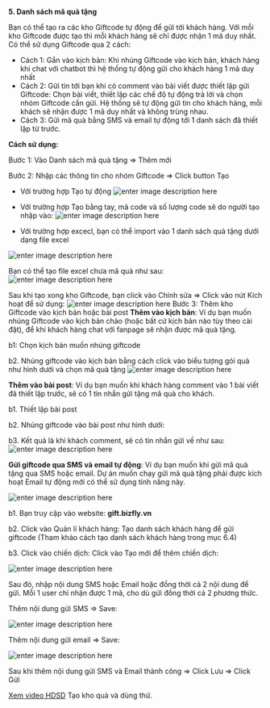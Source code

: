  **5. Danh sách mã quà tặng**

Bạn có thể tạo ra các kho Giftcode tự động để gửi tới khách hàng. Với mỗi kho Giftcode được tạo thì mỗi khách hàng sẽ chỉ được nhận 1 mã duy nhất. Có thể sử dụng Giftcode qua 2 cách:

-   Cách 1: Gắn vào kịch bản: Khi nhúng Giftcode vào kịch bản, khách hàng khi chat với chatbot thì hệ thống tự động gửi cho khách hàng 1 mã duy nhất
-   Cách 2: Gửi tin tới bạn khi có comment vào bài viết được thiết lập gửi Giftcode: Chọn bài viết, thiết lập các chế độ tự động trả lời và chọn nhóm Giftcode cần gửi. Hệ thống sẽ tự động gửi tin cho khách hàng, mỗi khách sẽ nhận được 1 mã duy nhất và không trùng nhau.
-   Cách 3: Gửi mã quà bằng SMS và email tự động tới 1 danh sách đã thiết lập từ trước.

**Cách sử dụng:**

Bước 1: Vào Danh sách mã quà tặng => Thêm mới

Bước 2: Nhập các thông tin cho nhóm Giftcode => Click button Tạo

- Với trường hợp Tạo tự động
![enter image description here](https://static8.muarecdn.com/original/muare/images/2019/11/19/5383889_54.png)

- Với  trường hợp Tạo bằng tay, mã code và số lượng code sẽ do người tạo nhập vào:
![enter image description here](https://static8.muarecdn.com/original/muare/images/2019/11/19/5383890_55.png)

- Với trường hợp excecl, bạn có thể import vào 1 danh sách quà tặng dưới dạng file excel

![enter image description here](https://static8.muarecdn.com/original/muare/images/2019/11/19/5383892_56.png)

Bạn có thể tạo file excel chưa mã quà như sau:
![enter image description here](https://static8.muarecdn.com/original/muare/images/2019/11/19/5383893_57.png)

Sau khi tạo xong kho Giftcode, bạn click vào Chỉnh sửa => Click vào nút Kích hoạt để sử dụng:
![enter image description here](https://static8.muarecdn.com/original/muare/images/2019/11/19/5383898_58.png)
Bước 3: Thêm kho Giftcode vào kịch bản hoặc bài post
**Thêm vào kịch bản**: 
Ví dụ bạn muốn nhúng Giftcode vào kịch bản chào (hoặc bất cứ kịch bản nào tùy theo cài đặt), để khi khách hàng chat với fanpage sẽ nhận được mã quà tặng.

b1: Chọn kịch bản muốn nhúng giftcode

b2. Nhúng giftcode vào kịch bản bằng cách click vào biểu tượng gói quà như hình dưới và chọn mã quà tặng
![enter image description here](https://static8.muarecdn.com/original/muare/images/2019/11/19/5383900_59.png)

**Thêm vào bài post**: 
Ví dụ bạn muốn khi khách hàng comment vào 1 bài viết đã thiết lập trước, sẽ có 1 tin nhắn gửi tặng mã quà cho khách.

b1. Thiết lập bài post

b2. Nhúng giftcode vào bài post như hình dưới:

b3. Kết quả là khi khách comment, sẽ có tin nhắn gửi về như sau:
![enter image description here](https://static8.muarecdn.com/original/muare/images/2019/11/19/5383906_60.png)

 **Gửi giftcode qua SMS và email tự động**: 
 Ví dụ bạn muốn khi gửi mã quà tặng qua SMS hoặc email. Dự án muốn chạy gửi mã quà tặng phải được kích hoạt Email tự động mới có thể sử dụng tính năng này.
 
![enter image description here](https://static8.muarecdn.com/original/muare/images/2019/11/19/5383913_61.png)

b1. Bạn truy cập vào website: **gift.bizfly.vn**

b2. Click vào Quản lí khách hàng: Tạo danh sách khách hàng để gửi giftcode (Tham khảo cách tạo danh sách khách hàng trong mục 6.4)

b3. Click vào chiến dịch: Click vào Tạo mới để thêm chiến dịch:

![enter image description here](https://static8.muarecdn.com/original/muare/images/2019/11/19/5383914_62.png)

Sau đó, nhập nội dung SMS hoặc Email hoặc đồng thời cả 2 nội dung để gửi. Mỗi 1 user chỉ nhận được 1 mã, cho dù gửi đồng thời cả 2 phương thức.

Thêm nội dung gửi SMS => Save:

![enter image description here](https://static8.muarecdn.com/original/muare/images/2019/11/19/5383915_63.png)

 Thêm nội dung gửi email => Save:
 
![enter image description here](https://static8.muarecdn.com/original/muare/images/2019/11/19/5383916_64.png)

Sau khi thêm nội dung gửi SMS và Email thành công => Click Lưu => Click Gửi

[Xem video HDSD](https://youtu.be/0HVWP63_8IM?list=PLYQfkp8M9WLWe-uVRzY8PaKyo_k5NO2l7) Tạo kho quà và dùng thử.


